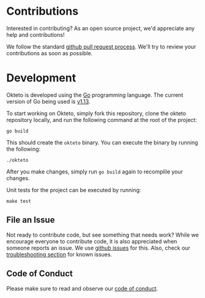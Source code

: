 # Contributions

Interested in contributing? As an open source project, we'd appreciate any help and contributions! 

We follow the standard [github pull request process](https://help.github.com/articles/about-pull-requests/). We'll try to review your contributions as soon as possible. 

# Development

Okteto is developed using the [Go](https://golang.org/) programming language. The current version of Go being used is [v1.13](https://golang.org/doc/go1.13). 

To start working on Okteto, simply fork this repository, clone the okteto repository locally, and run the following command at the root of the project:

```
go build
```

This should create the `okteto` binary. You can execute the binary by running the following:

```
./okteto
```

After you make changes, simply run `go build` again to recomplile your changes.

Unit tests for the project can be executed by running:

```
make test
```

## File an Issue
Not ready to contribute code, but see something that needs work? While we encourage everyone to contribute code, it is also appreciated when someone reports an issue. We use [github issues](https://github.com/okteto/okteto/issues) for this.
Also, check our [troubleshooting section](docs/troubleshooting.md) for known issues.

## Code of Conduct
Please make sure to read and observe our [code of conduct](code-of-conduct.md).
